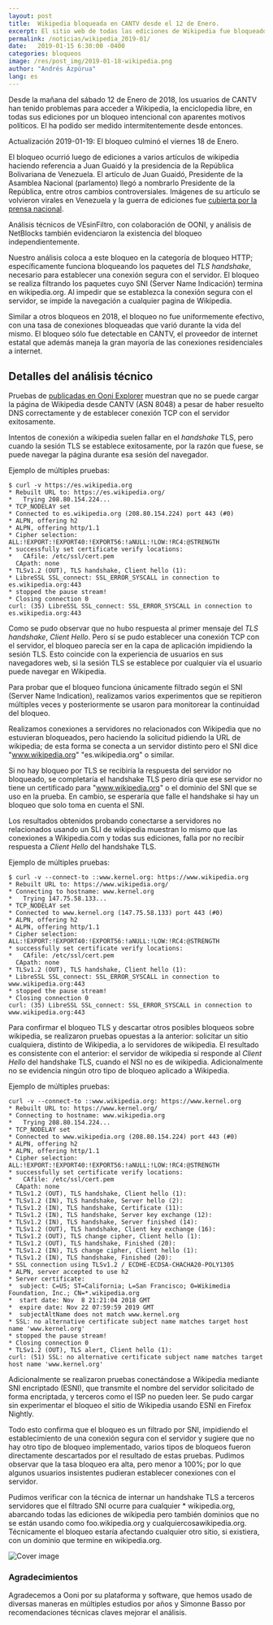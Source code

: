 ```yaml
---
layout: post
title:  Wikipedia bloqueada en CANTV desde el 12 de Enero.
excerpt: El sitio web de todas las ediciones de Wikipedia fue bloqueado por CANTV, el proveedor de internet del estado Venezolano, del 12 al 14 de Enero de 2019
permalink: /noticias/wikipedia_2019-01/
date:   2019-01-15 6:30:00 -0400
categories: bloqueos
image: /res/post_img/2019-01-18-wikipedia.png
author: "Andrés Azpúrua"
lang: es
---
```



Desde la mañana del sábado 12 de Enero de 2018, los usuarios de CANTV han tenido problemas para acceder a Wikipedia, la enciclopedia libre, en todas sus ediciones por un bloqueo intencional con aparentes motivos políticos. El ha podido ser medido intermitentemente desde entonces.

Actualización 2019-01-19: El bloqueo culminó el viernes 18 de Enero.

El bloqueo ocurrió luego de ediciones a varios artículos de wikipedia haciendo referencia a Juan Guaidó y la presidencia de la República Bolivariana de Venezuela. El artículo de Juan Guaidó, Presidente de la Asamblea Nacional (parlamento) llegó a nombrarlo Presidente de la República, entre otros cambios controversiales. Imágenes de su artículo se volvieron virales en Venezuela y la guerra de ediciones fue [cubierta por la prensa nacional]().

Análisis técnicos de VEsinFiltro, con colaboración de OONI, y análisis de NetBlocks también evidenciaron la existencia del bloqueo independientemente.

Nuestro análisis coloca a este bloqueo en la categoría de bloqueo HTTP; específicamente funciona bloqueando los paquetes del _TLS handshake_, necesario para  establecer una conexión segura con el servidor. El bloqueo se realiza filtrando los paquetes cuyo SNI (Server Name Indicación) termina en wikipedia.org. Al impedir que se establezca la conexión segura con el servidor, se impide la navegación a cualquier pagina de Wikipedia.

Similar a otros bloqueos en 2018, el bloqueo no fue uniformemente efectivo, con una tasa de conexiones bloqueadas que varió durante la vida del mismo. El bloqueo sólo fue detectable en CANTV, el proveedor de internet estatal que además maneja la gran mayoría de las conexiones residenciales a internet.

## Detalles del análisis técnico

Pruebas de [publicadas en Ooni Explorer](https://explorer.ooni.torproject.org/measurement/20190113T203747Z_AS8048_zmgCmhj2SnRKM6utWKbrj2GHz9UFtYq5db0nYWIbSJzDsHOXWE?input=http://wikipedia.org) muestran que no se puede cargar la página de Wikipedia desde CANTV (ASN 8048) a pesar de haber resuelto DNS correctamente y de establecer conexión TCP con el servidor exitosamente.

Intentos de conexión a wikipedia suelen fallar en el _handshake_ TLS, pero cuando la sesión TLS se establece exitosamente, por la razón que fuese, se puede navegar la página durante esa sesión del navegador.

Ejemplo de múltiples pruebas:
```shell
$ curl -v https://es.wikipedia.org
* Rebuilt URL to: https://es.wikipedia.org/
*   Trying 208.80.154.224...
* TCP_NODELAY set
* Connected to es.wikipedia.org (208.80.154.224) port 443 (#0)
* ALPN, offering h2
* ALPN, offering http/1.1
* Cipher selection: ALL:!EXPORT:!EXPORT40:!EXPORT56:!aNULL:!LOW:!RC4:@STRENGTH
* successfully set certificate verify locations:
*   CAfile: /etc/ssl/cert.pem
  CApath: none
* TLSv1.2 (OUT), TLS handshake, Client hello (1):
* LibreSSL SSL_connect: SSL_ERROR_SYSCALL in connection to es.wikipedia.org:443
* stopped the pause stream!
* Closing connection 0
curl: (35) LibreSSL SSL_connect: SSL_ERROR_SYSCALL in connection to es.wikipedia.org:443
```

Como se pudo observar que no hubo respuesta al primer mensaje del _TLS handshake_, _Client Hello_. Pero sí se pudo establecer una conexión TCP con el servidor, el bloqueo parecía ser en la capa de aplicación impidiendo la sesión TLS. Esto coincide con la experiencia de usuarios en sus navegadores web, si la sesión TLS se establece por cualquier vía el usuario puede navegar en Wikipedia.

Para probar que el bloqueo funciona únicamente filtrado según el SNI (Server Name Indication), realizamos varios experimentos que se repitieron múltiples veces y posteriormente se usaron para monitorear la continuidad del bloqueo.

Realizamos conexiones a servidores no relacionados con Wikipedia que no estuvieran bloqueados, pero haciendo la solicitud pidiendo la URL de wikipedia; de esta forma se conecta a un servidor distinto pero el SNI dice "www.wikipedia.org" "es.wikipedia.org" o similar.

Si no hay bloqueo por TLS se recibiría la respuesta del servidor no bloqueado, se completaría el handshake TLS pero diría que ese servidor no tiene un certificado para "www.wikipedia.org" o el dominio del SNI que se uso en la prueba. En cambio, se esperaría que falle el handshake si hay un bloqueo que solo toma en cuenta el SNI.

Los resultados obtenidos probando conectarse a servidores no relacionados usando un SLI de wikipedia muestran lo mismo que las conexiones a Wikipedia.com y todas sus ediciones, falla por no recibir respuesta a _Client Hello_ del handshake TLS.

Ejemplo de múltiples pruebas:
```shell
$ curl -v --connect-to ::www.kernel.org: https://www.wikipedia.org
* Rebuilt URL to: https://www.wikipedia.org/
* Connecting to hostname: www.kernel.org
*   Trying 147.75.58.133...
* TCP_NODELAY set
* Connected to www.kernel.org (147.75.58.133) port 443 (#0)
* ALPN, offering h2
* ALPN, offering http/1.1
* Cipher selection: ALL:!EXPORT:!EXPORT40:!EXPORT56:!aNULL:!LOW:!RC4:@STRENGTH
* successfully set certificate verify locations:
*   CAfile: /etc/ssl/cert.pem
  CApath: none
* TLSv1.2 (OUT), TLS handshake, Client hello (1):
* LibreSSL SSL_connect: SSL_ERROR_SYSCALL in connection to www.wikipedia.org:443
* stopped the pause stream!
* Closing connection 0
curl: (35) LibreSSL SSL_connect: SSL_ERROR_SYSCALL in connection to www.wikipedia.org:443
```
Para confirmar el bloqueo TLS y descartar otros posibles bloqueos sobre wikipedia, se realizaron pruebas opuestas a la anterior: solicitar un sitio cualquiera, distinto de Wikipedia, a lo servidores de wikipedia. El resultado es consistente con el anterior: el servidor de wikipedia sí responde al _Client Hello_ del handshake TLS, cuando el NSI no es de wikipedia. Adicionalmente no se evidencia ningún otro tipo de bloqueo aplicado a Wikipedia.

Ejemplo de múltiples pruebas:
```shell
curl -v --connect-to ::www.wikipedia.org: https://www.kernel.org
* Rebuilt URL to: https://www.kernel.org/
* Connecting to hostname: www.wikipedia.org
*   Trying 208.80.154.224...
* TCP_NODELAY set
* Connected to www.wikipedia.org (208.80.154.224) port 443 (#0)
* ALPN, offering h2
* ALPN, offering http/1.1
* Cipher selection: ALL:!EXPORT:!EXPORT40:!EXPORT56:!aNULL:!LOW:!RC4:@STRENGTH
* successfully set certificate verify locations:
*   CAfile: /etc/ssl/cert.pem
  CApath: none
* TLSv1.2 (OUT), TLS handshake, Client hello (1):
* TLSv1.2 (IN), TLS handshake, Server hello (2):
* TLSv1.2 (IN), TLS handshake, Certificate (11):
* TLSv1.2 (IN), TLS handshake, Server key exchange (12):
* TLSv1.2 (IN), TLS handshake, Server finished (14):
* TLSv1.2 (OUT), TLS handshake, Client key exchange (16):
* TLSv1.2 (OUT), TLS change cipher, Client hello (1):
* TLSv1.2 (OUT), TLS handshake, Finished (20):
* TLSv1.2 (IN), TLS change cipher, Client hello (1):
* TLSv1.2 (IN), TLS handshake, Finished (20):
* SSL connection using TLSv1.2 / ECDHE-ECDSA-CHACHA20-POLY1305
* ALPN, server accepted to use h2
* Server certificate:
*  subject: C=US; ST=California; L=San Francisco; O=Wikimedia Foundation, Inc.; CN=*.wikipedia.org
*  start date: Nov  8 21:21:04 2018 GMT
*  expire date: Nov 22 07:59:59 2019 GMT
*  subjectAltName does not match www.kernel.org
* SSL: no alternative certificate subject name matches target host name 'www.kernel.org'
* stopped the pause stream!
* Closing connection 0
* TLSv1.2 (OUT), TLS alert, Client hello (1):
curl: (51) SSL: no alternative certificate subject name matches target host name 'www.kernel.org'
```

Adicionalmente se realizaron pruebas conectándose a Wikipedia mediante SNI encriptado (ESNI), que transmite el nombre del servidor solicitado de forma encriptada, y terceros como el ISP no pueden leer. Se pudo cargar sin experimentar el bloqueo el sitio de Wikipedia usando ESNI en Firefox Nightly.

Todo esto confirma que el bloqueo es un filtrado por SNI, impidiendo el establecimiento de una conexión segura con el servidor y sugiere que no hay otro tipo de bloqueo implementado, varios tipos de bloqueos fueron directamente descartados por el resultado de estas pruebas. Pudimos observar que la tasa bloqueo era alta, pero menor a 100%; por lo que algunos usuarios insistentes pudieran establecer conexiones con el servidor.

Pudimos verificar con la técnica de internar un handshake TLS a terceros servidores que el filtrado SNI ocurre para cualquier * wikipedia.org, abarcando todas las ediciones de wikipedia pero también dominios que no se están usando como foo.wikipedia.org y cualquiercosawikipedia.org. Técnicamente el bloqueo estaría afectando cualquier otro sitio, si existiera, con un dominio que termine en wikipedia.org.

![Cover image](/res/post_img/2019-01-18-wikipedia.png)


### Agradecimientos
Agradecemos a Ooni por su plataforma y software, que hemos usado de diversas maneras en múltiples estudios por años y Simonne Basso por recomendaciones técnicas claves mejorar el análisis.
